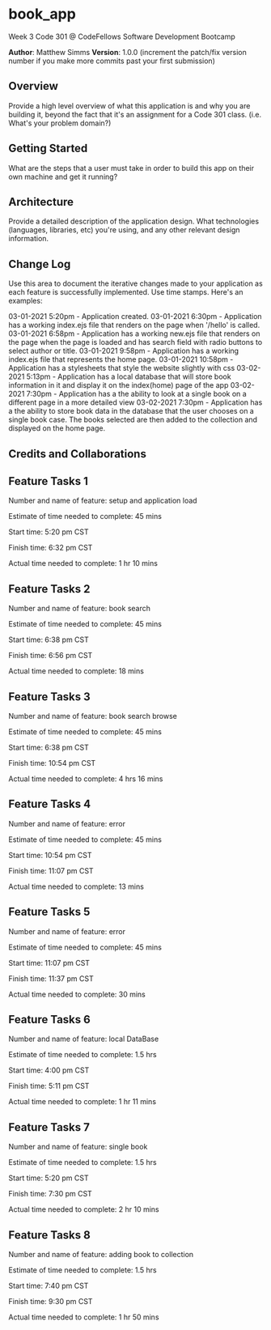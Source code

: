 # book_app

Week 3 Code 301 @ CodeFellows Software Development Bootcamp

**Author**: Matthew Simms
**Version**: 1.0.0 (increment the patch/fix version number if you make more commits past your first submission)

## Overview
Provide a high level overview of what this application is and why you are building it, beyond the fact that it's an assignment for a Code 301 class. (i.e. What's your problem domain?) 

## Getting Started
 What are the steps that a user must take in order to build this app on their own machine and get it running? 

## Architecture
 Provide a detailed description of the application design. What technologies (languages, libraries, etc) you're using, and any other relevant design information. 

## Change Log
Use this area to document the iterative changes made to your application as each feature is successfully implemented. Use time stamps. Here's an examples:

03-01-2021 5:20pm - Application created.
03-01-2021 6:30pm - Application has a working index.ejs file that renders on the page when '/hello' is called.
03-01-2021 6:58pm - Application has a working new.ejs file that renders on the page when the page is loaded and has search field with radio buttons to select author or title. 
03-01-2021 9:58pm - Application has a working index.ejs file that represents the home page.
03-01-2021 10:58pm - Application has a stylesheets that style the website slightly with css 
03-02-2021 5:13pm - Application has a local database that will store book information in it and display it on the index(home) page of the app
03-02-2021 7:30pm - Application has a the ability to look at a single book on a different page in a more detailed view
03-02-2021 7:30pm - Application has a the ability to store book data in the database that the user chooses on a single book case. The books selected are then added to the collection and displayed on the home page. 


## Credits and Collaborations


## Feature Tasks 1

Number and name of feature: setup and application load

Estimate of time needed to complete: 45 mins

Start time: 5:20 pm CST

Finish time: 6:32 pm CST

Actual time needed to complete: 1 hr 10 mins

## Feature Tasks 2

Number and name of feature: book search

Estimate of time needed to complete: 45 mins

Start time: 6:38 pm CST

Finish time: 6:56 pm CST

Actual time needed to complete: 18 mins

## Feature Tasks 3

Number and name of feature: book search browse

Estimate of time needed to complete: 45 mins

Start time: 6:38 pm CST

Finish time: 10:54 pm CST

Actual time needed to complete: 4 hrs 16 mins

## Feature Tasks 4

Number and name of feature: error

Estimate of time needed to complete: 45 mins

Start time: 10:54 pm CST

Finish time: 11:07 pm CST

Actual time needed to complete: 13 mins

## Feature Tasks 5

Number and name of feature: error

Estimate of time needed to complete: 45 mins

Start time: 11:07 pm CST

Finish time: 11:37 pm CST

Actual time needed to complete: 30 mins

## Feature Tasks 6

Number and name of feature: local DataBase

Estimate of time needed to complete: 1.5 hrs

Start time: 4:00 pm CST

Finish time: 5:11 pm CST

Actual time needed to complete: 1 hr 11 mins

## Feature Tasks 7

Number and name of feature: single book 

Estimate of time needed to complete: 1.5 hrs

Start time: 5:20 pm CST

Finish time: 7:30 pm CST

Actual time needed to complete: 2 hr 10 mins

## Feature Tasks 8

Number and name of feature: adding book to collection

Estimate of time needed to complete: 1.5 hrs

Start time: 7:40 pm CST

Finish time: 9:30 pm CST

Actual time needed to complete: 1 hr 50 mins